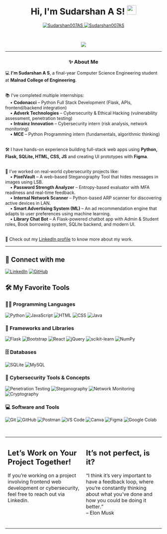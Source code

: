 <h1 align="center">
Hi, I'm Sudarshan A S!
	<a href="https://github.com/Sudarshan007AS" target="_self">
		<img src="https://media.giphy.com/media/hvRJCLFzcasrR4ia7z/giphy.gif" width="30">
	</a>
</h1>
<p align="center">
	<a href="https://github.com/Sudarshan007AS">
		<img src="https://komarev.com/ghpvc/?username=Sudarshan007AS&label=Profile%20views&color=0e75b6&style=flat" alt="Sudarshan007AS">
	</a>
	<a href="https://github.com/Sudarshan007AS">
		<img src="https://img.shields.io/github/followers/Sudarshan007AS?label=Followers" alt="Sudarshan007AS">
	</a>
</p>
<br>
<p align="center">
	<a href="https://github.com/Sudarshan007AS">
		<img src="https://readme-typing-svg.herokuapp.com?lines=Frontend+Web+Developer;Python+Developer;Cybersecurity+Enthusiast;Final+Year+CSE+Student&center=true&width=440&height=45">
	</a>
</p>

<hr>

<h3 align="center">✨ About Me</h3>

<p>
💻 <strong>I'm Sudarshan A S</strong>, a final-year Computer Science Engineering student at <strong>Malnad College of Engineering</strong>.<br><br>

📚 I've completed multiple internships:<br>
&nbsp;&nbsp;&nbsp;&nbsp;• <strong>Codonacci</strong> – Python Full Stack Development (Flask, APIs, frontend/backend integration)<br>
&nbsp;&nbsp;&nbsp;&nbsp;• <strong>Adverk Technologies</strong> – Cybersecurity & Ethical Hacking (vulnerability assessment, penetration testing)<br>
&nbsp;&nbsp;&nbsp;&nbsp;• <strong>Intrainz Innovation</strong> – Cybersecurity intern (risk analysis, network monitoring)<br>
&nbsp;&nbsp;&nbsp;&nbsp;• <strong>MCE</strong> – Python Programming intern (fundamentals, algorithmic thinking)<br><br>

🛠️ I have hands-on experience building full-stack web apps using <strong>Python, Flask, SQLite, HTML, CSS, JS</strong> and creating UI prototypes with <strong>Figma</strong>.<br><br>

🔐 I've worked on real-world cybersecurity projects like:<br>
&nbsp;&nbsp;&nbsp;&nbsp;• <strong>PixelVault</strong> – A web-based Steganography Tool that hides messages in images using LSB.<br>
&nbsp;&nbsp;&nbsp;&nbsp;• <strong>Password Strength Analyzer</strong> – Entropy-based evaluator with MFA readiness and real-time feedback.<br>
&nbsp;&nbsp;&nbsp;&nbsp;• <strong>Internal Network Scanner</strong> – Python-based ARP scanner for discovering active devices in LAN.<br>
&nbsp;&nbsp;&nbsp;&nbsp;• <strong>Smart Advertising System (ML)</strong> – An ad recommendation engine that adapts to user preferences using machine learning.<br>
&nbsp;&nbsp;&nbsp;&nbsp;• <strong>Library Chat Bot</strong> – A Flask-powered chatbot app with Admin & Student roles, Book borrowing system, SQLite backend, and modern UI.<br><br>

📄 Check out my <a href="https://www.linkedin.com/in/sudarshanas/">LinkedIn profile</a> to know more about my work.
</p>

<hr>



<h2 id="-connect-with-me">🤝 Connect with me</h2>
	<a href="https://www.linkedin.com/in/sudarshanas/"><img src="https://img.shields.io/badge/linkedin-%230A66C2.svg?style=plastic&logo=linkedin&logoColor=white" alt="LinkedIn"></a>
	<a href="https://github.com/Sudarshan007AS"><img src="https://img.shields.io/badge/github-%23181717.svg?style=plastic&logo=github&logoColor=white" alt="GitHub"></a>
</p>

<h2 id="️-my-favorite-tools">🛠️ My Favorite Tools</h2>

<h3 id="-programming-languages">👨‍💻 Programming Languages</h3>
<p>
    <img alt="Python" src="https://img.shields.io/badge/Python-%2314354C.svg?logo=python&logoColor=white">
    <img alt="JavaScript" src="https://img.shields.io/badge/JavaScript-%23F7DF1E.svg?logo=javascript&logoColor=black">
    <img alt="HTML" src="https://img.shields.io/badge/HTML5-%23E34F26.svg?logo=html5&logoColor=white">
    <img alt="CSS" src="https://img.shields.io/badge/CSS3-%231572B6.svg?logo=css3&logoColor=white">
    <img alt="Java" src="https://img.shields.io/badge/Java-%23007396.svg?logo=java&logoColor=white">
</p>

<h3 id="-frameworks-and-libraries">🧰 Frameworks and Libraries</h3>
<p>
    <img alt="Flask" src="https://img.shields.io/badge/Flask-%23000.svg?logo=flask&logoColor=white">
    <img alt="Bootstrap" src="https://img.shields.io/badge/Bootstrap-%23563D7C.svg?logo=bootstrap&logoColor=white">
    <img alt="React" src="https://img.shields.io/badge/React-%2320232a.svg?logo=react&logoColor=61DAFB">
    <img alt="jQuery" src="https://img.shields.io/badge/jQuery-%230769AD.svg?logo=jquery&logoColor=white">
    <img alt="scikit-learn" src="https://img.shields.io/badge/scikit--learn-%23F7931E.svg?logo=scikit-learn&logoColor=white">
    <img alt="NumPy" src="https://img.shields.io/badge/NumPy-%23013243.svg?logo=numpy&logoColor=white">
</p>

<h3 id="️-databases-and-cloud-hosting">🗄️ Databases</h3>
<p>
    <img alt="SQLite" src="https://img.shields.io/badge/SQLite-%23003B57.svg?logo=sqlite&logoColor=white">
    <img alt="MySQL" src="https://img.shields.io/badge/MySQL-%2300f.svg?logo=mysql&logoColor=white">
</p>

<h3 id="-cybersecurity-tools">🔐 Cybersecurity Tools & Concepts</h3>
<p>
    <img alt="Penetration Testing" src="https://img.shields.io/badge/Penetration%20Testing-%23000000.svg?logo=verizon&logoColor=white">
    <img alt="Steganography" src="https://img.shields.io/badge/Steganography-%230072B1.svg?logo=gnupg&logoColor=white">
    <img alt="Network Monitoring" src="https://img.shields.io/badge/Network%20Scanning-%233498DB.svg?logo=wifi&logoColor=white">
    <img alt="Cryptography" src="https://img.shields.io/badge/Cryptography-%236C3483.svg?logo=gnupg&logoColor=white">
</p>

<h3 id="-software-and-tools">💻 Software and Tools</h3>
<p>
    <img alt="Git" src="https://img.shields.io/badge/Git-%23F05033.svg?logo=git&logoColor=white">
    <img alt="GitHub" src="https://img.shields.io/badge/GitHub-%23181717.svg?logo=github&logoColor=white">
    <img alt="Postman" src="https://img.shields.io/badge/Postman-FF6C37?logo=postman&logoColor=white">
    <img alt="VS Code" src="https://img.shields.io/badge/VS%20Code-0078d7.svg?logo=visual-studio-code&logoColor=white">
    <img alt="Canva" src="https://img.shields.io/badge/Canva-%2300C4CC.svg?logo=canva&logoColor=white">
    <img alt="Figma" src="https://img.shields.io/badge/Figma-%23F24E1E.svg?logo=figma&logoColor=white">
    <img alt="Google Colab" src="https://img.shields.io/badge/Google%20Colab-%23F9AB00.svg?logo=google-colab&logoColor=white">
</p>

<br>
<table>
  <tr>
  <td width="50%" valign="top">
<h2 id="lets-work-on-your-project-together">Let’s Work on Your Project Together!</h2>
<p>If you’re working on a project involving frontend web development or cybersecurity, feel free to reach out via Linkedin.</p>
  </td>
  <td width="50%" valign="top">
<h2 id="its-not-perfect-isnt-it">It’s not perfect, is it?</h2>
<p>“I think it’s very important to have a feedback loop, where you’re constantly thinking about what you’ve done and how you could be doing it better.”<br>
– Elon Musk</p>
	<br>
  </td>
  </tr>
</table>
